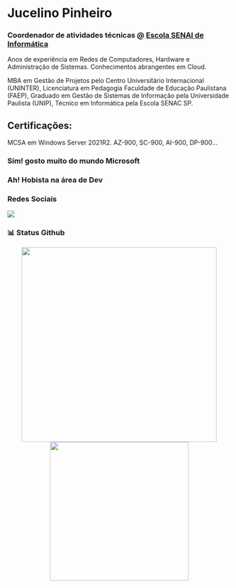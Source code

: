 # Jucelino Pinheiro

<div>
  <h3>
    Coordenador de atividades técnicas @ <a href="https://informatica.sp.senai.br/">Escola SENAI de Informática</a>
  </h3>
</div>

Anos de experiência em Redes de Computadores, Hardware e Administração de Sistemas. Conhecimentos abrangentes em Cloud.

MBA em Gestão de Projetos pelo Centro Universitário Internacional (UNINTER), Licenciatura em Pedagogia Faculdade de Educação Paulistana (FAEP), Graduado em Gestão de Sistemas de Informação pela Universidade Paulista (UNIP), Técnico em Informática pela Escola SENAC SP.

## Certificações:
MCSA em Windows Server 2021R2.
AZ-900, SC-900, AI-900, DP-900...
### Sim! gosto muito do mundo Microsoft

### Ah! Hobista na área de Dev


### Redes Sociais

<div>
  <a href="https://www.linkedin.com/in/jucelino/" target="_blank">
    <img src="https://img.shields.io/badge/-Linkedin-0077B5?style=for-the-badge&logo=linkedin&logoColor=white"/>
  </a>
</div>

### 📊 Status Github
<div align="center">
    <img src="https://github-readme-stats.vercel.app/api?username=jucelinopinheiro&show_icons=true&include_all_commits=true&line_height=20&hide_border=true&theme=graywhite" width="440"/>
    <img src="https://github-readme-stats.vercel.app/api/top-langs/?username=jucelinopinheiro&layout=compact&theme=graywhite&hide_border=true" width="313" />
</div>

